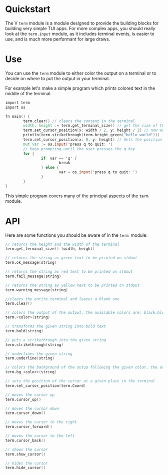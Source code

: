 # Quickstart

The V `term` module is a module designed to provide the building blocks for building very simple TUI apps.
For more complex apps, you should really look at the `term.input` module, as it includes terminal events, is easier to use,
and is much more performant for large draws.

# Use

You can use the `term` module to either color the output on a terminal or to decide on where to put the output in your terminal.

For example let's make a simple program which prints colored text in the middle of the terminal.

```v
import term
import os

fn main() {
        term.clear() // clears the content in the terminal
        width, height := term.get_terminal_size() // get the size of the terminal 
        term.set_cursor_position(x: width / 2, y: height / 2) // now we point the cursor to the middle of  the terminal 
        println(term.strikethrough(term.bright_green("hello world")))  // Print green text
        term.set_cursor_position(x: 0, y: height) // Sets the position of the cursor to the bottom of the terminal
        mut var := os.input('press q to quit: ')
        // Keep prompting until the user presses the q key
        for {
                if  var == 'q' {
                        break
                } else {
                        var = os.input('press q to quit: ')
                }
        }
}
```

This simple program covers many of the principal aspects of the `term ` module.

# API

Here are some functions you should be aware of in the `term `module:

```v
// returns the height and the width of the terminal
term.get_terminal_size() (width, height)

// returns the string as green text to be printed on stdout 
term.ok_message(string)

// returns the string as red text to be printed on stdout 
term.fail_message(string)

// returns the string as yellow text to be printed on stdout 
term.warning_message(string)

//clears the entire terminal and leaves a blank one
term.clear()

// colors the output of the output, the available colors are: black,blue,yellow,green,cyan,gray,bright_blue,bright_green,bright_red,bright_black,bright_cyan
term.<color>(string)

// transforms the given string into bold text
term.bold(string)

// puts a strikethrough into the given string
term.strikethrough(string)

// underlines the given string
term.underline(string)

// colors the background of the outup following the given color, the available colors are: black,blue,yellow,green,cyan,gray
term.bg_<color>(string)

// sets the position of the cursor at a given place in the terminal
term.set_cursor_position(term.Coord)

// moves the cursor up
term.cursor_up()

// moves the cursor down
term.cursor_down()

// moves the cursor to the right
term.cursor_forward()

// moves the cursor to the left
term.cursor_back()

// shows the cursor
term.show_cursor()

// hides the cursor
term.hide_cursor()
```
